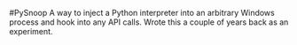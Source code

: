 #PySnoop
A way to inject a Python interpreter into an arbitrary Windows process and
hook into any API calls.
Wrote this a couple of years back as an experiment.
